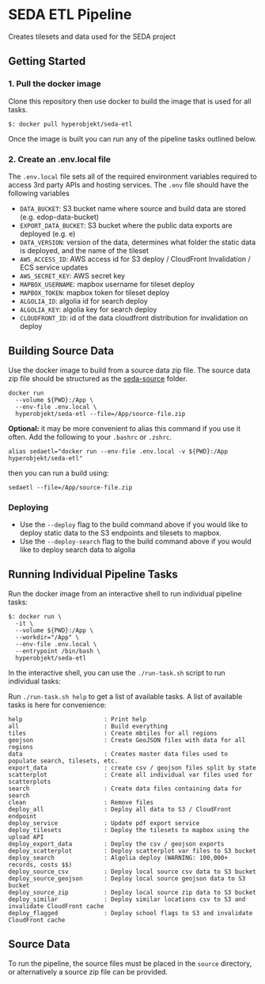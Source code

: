 # SEDA ETL Pipeline

Creates tilesets and data used for the SEDA project

## Getting Started

### 1. Pull the docker image

Clone this repository then use docker to build the image that is used for all tasks.

```
$: docker pull hyperobjekt/seda-etl
```

Once the image is built you can run any of the pipeline tasks outlined below.

### 2. Create an .env.local file

The `.env.local` file sets all of the required environment variables required to access 3rd party APIs and hosting services. The `.env` file should have the following variables

- `DATA_BUCKET`: S3 bucket name where source and build data are stored (e.g. edop-data-bucket)
- `EXPORT_DATA_BUCKET`: S3 bucket where the public data exports are deployed (e.g. e)
- `DATA_VERSION`: version of the data, determines what folder the static data is deployed, and the name of the tileset
- `AWS_ACCESS_ID`: AWS access id for S3 deploy / CloudFront Invalidation / ECS service updates
- `AWS_SECRET_KEY`: AWS secret key
- `MAPBOX_USERNAME`: mapbox username for tileset deploy
- `MAPBOX_TOKEN`: mapbox token for tileset deploy
- `ALGOLIA_ID`: algolia id for search deploy
- `ALGOLIA_KEY`: algolia key for search deploy
- `CLOUDFRONT_ID`: id of the data cloudfront distribution for invalidation on deploy

## Building Source Data

Use the docker image to build from a source data zip file. The source data zip file should be structured as the [seda-source](https://drive.google.com/drive/u/0/folders/1WFnOImwJyyN25pNYWeeCqrHNqCxBn-ax) folder.

```
docker run
  --volume ${PWD}:/App \
  --env-file .env.local \
  hyperobjekt/seda-etl --file=/App/source-file.zip
```

**Optional:** it may be more convenient to alias this command if you use it often. Add the following to your `.bashrc` or `.zshrc`.

```
alias sedaetl="docker run --env-file .env.local -v ${PWD}:/App hyperobjekt/seda-etl"
```

then you can run a build using:

```
sedaetl --file=/App/source-file.zip
```

### Deploying

- Use the `--deploy` flag to the build command above if you would like to deploy static data to the S3 endpoints and tilesets to mapbox.
- Use the `--deploy-search` flag to the build command above if you would like to deploy search data to algolia

## Running Individual Pipeline Tasks

Run the docker image from an interactive shell to run individual pipeline tasks:

```
$: docker run \
  -it \
  --volume ${PWD}:/App \
  --workdir="/App" \
  --env-file .env.local \
  --entrypoint /bin/bash \
  hyperobjekt/seda-etl 
```

In the interactive shell, you can use the `./run-task.sh` script to run individual tasks:

Run `./run-task.sh help` to get a list of available tasks. A list of available tasks is here for convenience:

```
help                       : Print help
all                        : Build everything
tiles                      : Create mbtiles for all regions
geojson                    : Create GeoJSON files with data for all regions
data                       : Creates master data files used to populate search, tilesets, etc.
export_data                : create csv / geojson files split by state
scatterplot                : Create all individual var files used for scatterplots
search                     : Create data files containing data for search
clean                      : Remove files
deploy_all                 : Deploy all data to S3 / CloudFront endpoint
deploy_service             : Update pdf export service
deploy_tilesets            : Deploy the tilesets to mapbox using the upload API
deploy_export_data         : Deploy the csv / geojson exports
deploy_scatterplot         : Deploy scatterplot var files to S3 bucket
deploy_search              : Algolia deploy (WARNING: 100,000+ records, costs $$)
deploy_source_csv          : Deploy local source csv data to S3 bucket
deploy_source_geojson      : Deploy local source geojson data to S3 bucket
deploy_source_zip          : Deploy local source zip data to S3 bucket
deploy_similar             : Deploy similar locations csv to S3 and invalidate CloudFront cache
deploy_flagged             : Deploy school flags to S3 and invalidate CloudFront cache
```

## Source Data

To run the pipeline, the source files must be placed in the `source` directory, or alternatively a source zip file can be provided.

